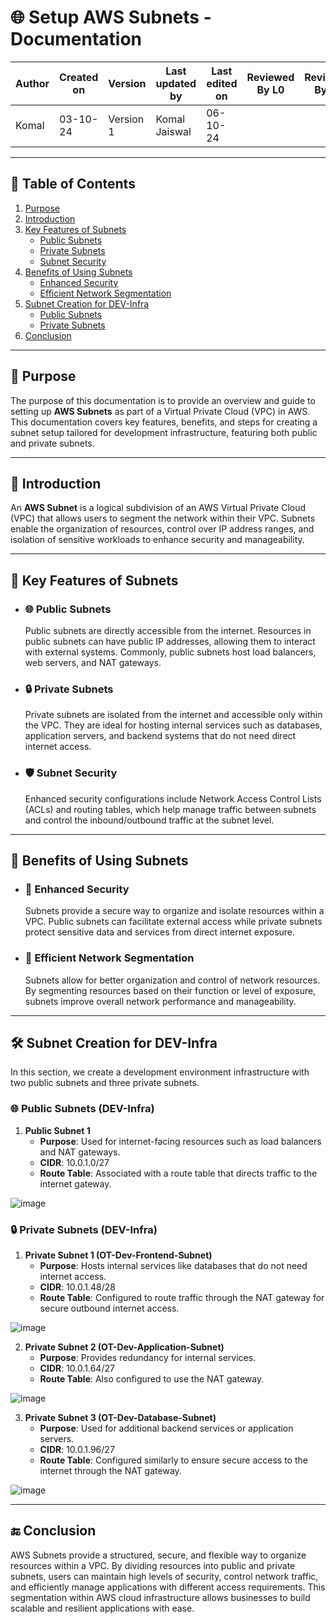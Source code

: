 # 🌐 Setup AWS Subnets - Documentation

| Author      | Created on | Version   | Last updated by | Last edited on | Reviewed By L0 | Reviewed By L1 | Reviewed By L2 |
|-------------|------------|-----------|-----------------|----------------|----------------|----------------|----------------| 
| Komal       | 03-10-24   | Version 1 | Komal Jaiswal   | 06-10-24       |                |                |                |

---

## 📝 Table of Contents
1. [Purpose](#purpose)
2. [Introduction](#introduction)
3. [Key Features of Subnets](#key-features-of-subnets)
   - [Public Subnets](#public-subnets)
   - [Private Subnets](#private-subnets)
   - [Subnet Security](#subnet-security)
4. [Benefits of Using Subnets](#benefits-of-using-subnets)
   - [Enhanced Security](#enhanced-security)
   - [Efficient Network Segmentation](#efficient-network-segmentation)
5. [Subnet Creation for DEV-Infra](#subnet-creation-for-dev-infra)
   - [Public Subnets](#public-subnets-dev-infra)
   - [Private Subnets](#private-subnets-dev-infra)
6. [Conclusion](#conclusion)

---

## 📜 Purpose
The purpose of this documentation is to provide an overview and guide to setting up **AWS Subnets** as part of a Virtual Private Cloud (VPC) in AWS. This documentation covers key features, benefits, and steps for creating a subnet setup tailored for development infrastructure, featuring both public and private subnets.

---

## 📖 Introduction
An **AWS Subnet** is a logical subdivision of an AWS Virtual Private Cloud (VPC) that allows users to segment the network within their VPC. Subnets enable the organization of resources, control over IP address ranges, and isolation of sensitive workloads to enhance security and manageability.

---

## 🔑 Key Features of Subnets

- ### 🌐 Public Subnets
  Public subnets are directly accessible from the internet. Resources in public subnets can have public IP addresses, allowing them to interact with external systems. Commonly, public subnets host load balancers, web servers, and NAT gateways.

- ### 🔒 Private Subnets
  Private subnets are isolated from the internet and accessible only within the VPC. They are ideal for hosting internal services such as databases, application servers, and backend systems that do not need direct internet access.

- ### 🛡️ Subnet Security
  Enhanced security configurations include Network Access Control Lists (ACLs) and routing tables, which help manage traffic between subnets and control the inbound/outbound traffic at the subnet level.

---

## 🎯 Benefits of Using Subnets

- ### 🔐 Enhanced Security
  Subnets provide a secure way to organize and isolate resources within a VPC. Public subnets can facilitate external access while private subnets protect sensitive data and services from direct internet exposure.

- ### 🧩 Efficient Network Segmentation
  Subnets allow for better organization and control of network resources. By segmenting resources based on their function or level of exposure, subnets improve overall network performance and manageability.

---

## 🛠 Subnet Creation for DEV-Infra

In this section, we create a development environment infrastructure with two public subnets and three private subnets.

### 🌐 Public Subnets (DEV-Infra)

1. **Public Subnet 1**  
   - **Purpose**: Used for internet-facing resources such as load balancers and NAT gateways.
   - **CIDR**: 10.0.1.0/27
   - **Route Table**: Associated with a route table that directs traffic to the internet gateway.

![image](https://github.com/user-attachments/assets/2c61e6c7-9bec-4fdd-b7a6-984ce1b01d6b)

### 🔒 Private Subnets (DEV-Infra)

1. **Private Subnet 1 (OT-Dev-Frontend-Subnet)**  
   - **Purpose**: Hosts internal services like databases that do not need internet access.
   - **CIDR**: 10.0.1.48/28
   - **Route Table**: Configured to route traffic through the NAT gateway for secure outbound internet access.

![image](https://github.com/user-attachments/assets/a37e2cf2-adff-4a99-9f32-b94333dc8f2a)


2. **Private Subnet 2 (OT-Dev-Application-Subnet)**  
   - **Purpose**: Provides redundancy for internal services.
   - **CIDR**: 10.0.1.64/27
   - **Route Table**: Also configured to use the NAT gateway.

![image](https://github.com/user-attachments/assets/911fe46e-3cde-4bdb-8f42-748e5f6c2be4)

3. **Private Subnet 3 (OT-Dev-Database-Subnet)**  
   - **Purpose**: Used for additional backend services or application servers.
   - **CIDR**: 10.0.1.96/27
   - **Route Table**: Configured similarly to ensure secure access to the internet through the NAT gateway.

![image](https://github.com/user-attachments/assets/766a5fc9-9d03-4bb6-9921-89231650e539)

---

## 🔚 Conclusion

AWS Subnets provide a structured, secure, and flexible way to organize resources within a VPC. By dividing resources into public and private subnets, users can maintain high levels of security, control network traffic, and efficiently manage applications with different access requirements. This segmentation within AWS cloud infrastructure allows businesses to build scalable and resilient applications with ease.
